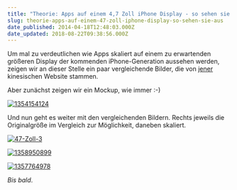 ```yaml
---
title: "Theorie: Apps auf einem 4,7 Zoll iPhone Display - so sehen sie aus"
slug: theorie-apps-auf-einem-47-zoll-iphone-display-so-sehen-sie-aus
date_published: 2014-04-18T12:48:03.000Z
date_updated: 2018-08-22T09:38:56.000Z
---
```


Um mal zu verdeutlichen wie Apps skaliert auf einem zu erwartenden größeren Display der kommenden iPhone-Generation aussehen werden, zeigen wir an dieser Stelle ein paar vergleichende Bilder, die von [jener](http://tech.sina.com.cn/mobile/n/apple/2014-04-18/08459329783.shtml) kinesischen Website stammen. 

Aber zunächst zeigen wir ein Mockup, wie immer :-)

[![1354154124](//picdump.thafaker.de/2014/04/1354154124.jpg)](http://picdump.thafaker.de/2014/04/1354154124.jpg)

Und nun geht es weiter mit den vergleichenden Bildern. Rechts jeweils die Originalgröße im Vergleich zur Möglichkeit, daneben skaliert.

[![47-Zoll-3](//picdump.thafaker.de/2014/04/47-Zoll-3-580x522.jpg)](http://picdump.thafaker.de/2014/04/47-Zoll-3.jpg)

[![1358950899](//picdump.thafaker.de/2014/04/1358950899.jpg)](http://picdump.thafaker.de/2014/04/1358950899.jpg)

[![1357764978](//picdump.thafaker.de/2014/04/1357764978.jpg)](http://picdump.thafaker.de/2014/04/1357764978.jpg)

*Bis bald*.
